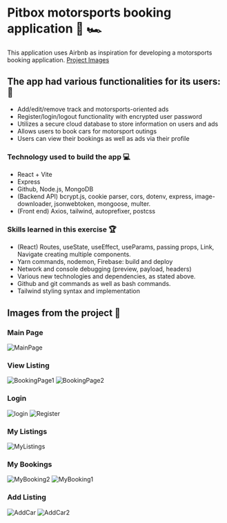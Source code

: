 # Pitbox motorsports booking application :scroll: :racing_car:

This application uses Airbnb as inspiration for developing a motorsports booking application.
[Project Images](#images-from-the-project-camera_flash)

## The app had various functionalities for its users: :busts_in_silhouette:

- Add/edit/remove track and motorsports-oriented ads
- Register/login/logout functionality with encrypted user password
- Utilizes a secure cloud database to store information on users and ads
- Allows users to book cars for motorsport outings
- Users can view their bookings as well as ads via their profile

### Technology used to build the app :computer:

- React + Vite
- Express
- Github, Node.js, MongoDB
- (Backend API) bcrypt.js, cookie parser, cors, dotenv, express, image-downloader, jsonwebtoken, mongoose, multer.
- (Front end) Axios, tailwind, autoprefixer, postcss

### Skills learned in this exercise :trophy:

- (React) Routes, useState, useEffect, useParams, passing props, Link, Navigate creating multiple components.
- Yarn commands, nodemon, Firebase: build and deploy
- Network and console debugging (preview, payload, headers)
- Various new technologies and dependencies, as stated above.
- Github and git commands as well as bash commands.
- Tailwind styling syntax and implementation


## Images from the project :camera_flash:

### Main Page
![MainPage](https://github.com/MilesPurvis/Pitbox-webapp/assets/87283172/585ddf4d-88cc-416b-8f07-84cd668ade22)

### View Listing
![BookingPage1](https://github.com/MilesPurvis/Pitbox-webapp/assets/87283172/bf1d097b-dddc-4509-8aa3-bed10923a53f)
![BookingPage2](https://github.com/MilesPurvis/Pitbox-webapp/assets/87283172/2323ce36-6ad5-46d8-bc5a-9f61ef62268b)

### Login 
![login](https://github.com/MilesPurvis/Pitbox-webapp/assets/87283172/6fe1af7e-ceca-4dcc-adfb-0d867b9a33bd)
![Register](https://github.com/MilesPurvis/Pitbox-webapp/assets/87283172/384966e9-93e8-4d74-8683-53c19191ed52)

### My Listings
![MyListings](https://github.com/MilesPurvis/Pitbox-webapp/assets/87283172/67f985d3-c904-4da6-bc01-b334807e893a)

### My Bookings
![MyBooking2](https://github.com/MilesPurvis/Pitbox-webapp/assets/87283172/d2186e7a-8db9-4003-a320-8cbda270fdb2)
![MyBooking1](https://github.com/MilesPurvis/Pitbox-webapp/assets/87283172/04c06dcf-92bb-486e-a202-09ca265e799b)


### Add Listing
![AddCar](https://github.com/MilesPurvis/Pitbox-webapp/assets/87283172/7ad4fbb8-de47-4591-943c-9af56960ceee)
![AddCar2](https://github.com/MilesPurvis/Pitbox-webapp/assets/87283172/89992b7b-6226-475f-a68c-545228f556a8)





